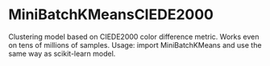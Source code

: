 # MiniBatchKMeansCIEDE2000
Clustering model based on CIEDE2000 color difference metric. Works even on tens of millions of samples. Usage: import MiniBatchKMeans and use the same way as scikit-learn model.

